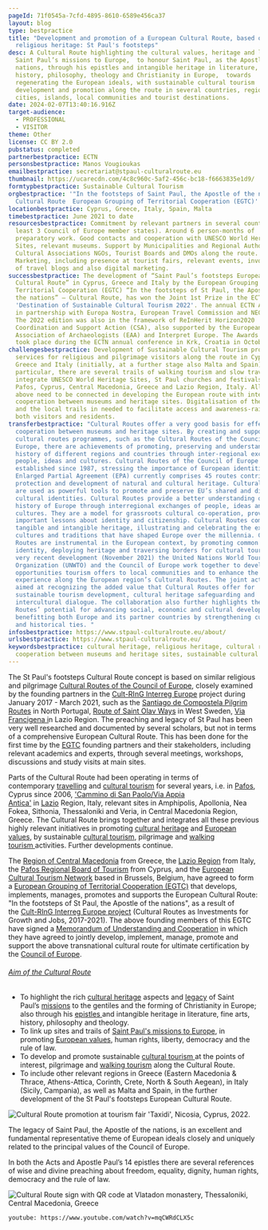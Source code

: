 ```yaml
---
pageId: 71f0545a-7cfd-4895-8610-6589e456ca37
layout: blog
type: bestpractice
title: "Development and promotion of a European Cultural Route, based on
  religious heritage: St Paul's footsteps"
desc: A Cultural Route highlighting the cultural values, heritage and legacy of
  Saint Paul’s missions to Europe,  to honour Saint Paul, as the Apostle of the
  nations, through his epistles and intangible heritage in literature, arts,
  history, philosophy, theology and Christianity in Europe,  towards
  regenerating the European ideals, with sustainable cultural tourism
  development and promotion along the route in several countries, regions,
  cities, islands, local communities and tourist destinations.
date: 2024-02-07T13:40:16.916Z
target-audience:
  - PROFESSIONAL
  - VISITOR
theme: Other
license: CC BY 2.0
pubstatus: completed
partnerbestpractice: ECTN
personsbestpractice: Manos Vougioukas
emailbestpractice: secretariat@stpaul-culturalroute.eu
thumbnail: https://ucarecdn.com/4c8c960c-5af2-456c-bc18-f6663835e1d9/
formtypbestpractice: Sustainable Cultural Tourism
orgbestpractice: '"In the footsteps of Saint Paul, the Apostle of the nations" -
  Cultural Route  European Grouping of Territorial Cooperation (EGTC)'
locationbestpractice: Cyprus, Greece, Italy, Spain, Malta
timebestpractice: June 2021 to date
resourcesbestpractice: Commitment by relevant partners in several countries (at
  least 3 Council of Europe member states). Around 6 person-months of
  preparatory work. Good contacts and cooperation with UNESCO World Heritage
  Sites, relevant museums. Support by Municipalities and Regional Authorities,
  Cultural Associations NGOs, Tourist Boards and DMOs along the route.
  Marketing, including presence at tourist fairs, relevant events, involvement
  of travel blogs and also digital marketing.
successbestpractice: The development of “Saint Paul’s footsteps European
  Cultural Route” in Cyprus, Greece and Italy by the European Grouping of
  Territorial Cooperation (EGTC) “In the footsteps of St Paul, the Apostle of
  the nations” – Cultural Route, has won the Joint 1st Prize in the ECTN Awards
  'Destination of Sustainable Cultural Tourism 2022'. The annual ECTN Awards are
  in partnership with Europa Nostra, European Travel Commission and NECSTouR.
  The 2022 edition was also in the framework of ReInHerit Horizon2020
  Coordination and Support Action (CSA), also supported by the European
  Association of Archaeologists (EAA) and Interpret Europe. The Awards ceremony
  took place during the ECTN annual conference in Krk, Croatia in October 2022.
challengesbestpractice: Development of Sustainable Cultural Tourism products and
  services for religious and pilgrimage visitors along the route in Cyprus,
  Greece and Italy (initially, at a further stage also Malta and Spain).  In
  particular, there are several trails of walking tourism and slow travel that
  integrate UNESCO World Heritage Sites, St Paul churches and festivals in
  Pafos, Cyprus, Central Macedonia, Greece and Lazio Region, Italy. All of the
  above need to be connected in developing the European route with interregional
  cooperation between museums and heritage sites. Digitalisation of the route
  and the local trails in needed to facilitate access and awareness-raising of
  both visitors and residents.
transferbestpractice: "Cultural Routes offer a very good basis for effective
  cooperation between museums and heritage sites. By creating and supporting
  cultural routes programmes, such as the Cultural Routes of the Council of
  Europe, there are achievements of promoting, preserving and understanding
  history of different regions and countries through inter-regional exchange of
  people, ideas and cultures. Cultural Routes of the Council of Europe have been
  established since 1987, stressing the importance of European identities. The
  Enlarged Partial Agreement (EPA) currently comprises 45 routes contributing to
  protection and development of natural and cultural heritage. Cultural Routes
  are used as powerful tools to promote and preserve EU’s shared and diverse
  cultural identities. Cultural Routes provide a better understanding of the
  history of Europe through interregional exchanges of people, ideas and
  cultures. They are a model for grassroots cultural co-operation, providing
  important lessons about identity and citizenship. Cultural Routes combine
  tangible and intangible heritage, illustrating and celebrating the exchanges,
  cultures and traditions that have shaped Europe over the millennia. Cultural
  Routes are instrumental in the European context, by promoting common European
  identity, deploying heritage and traversing borders for cultural tourism. In a
  very recent development (November 2021) the United Nations World Tourism
  Organization (UNWTO) and the Council of Europe work together to develop the
  opportunities tourism offers to local communities and to enhance the tourist
  experience along the European region’s Cultural Routes. The joint actions are
  aimed at recognizing the added value that Cultural Routes offer for
  sustainable tourism development, cultural heritage safeguarding and
  intercultural dialogue. The collaboration also further highlights the Cultural
  Routes’ potential for advancing social, economic and cultural development,
  benefitting both Europe and its partner countries by strengthening cultural
  and historical ties. "
infosbestpractice: https://www.stpaul-culturalroute.eu/about/
urlsbestpractice: https://www.stpaul-culturalroute.eu/
keywordsbestpractice: cultural heritage, religious heritage, cultural route,
  cooperation between museums and heritage sites, sustainable cultural tourism
---
```

The St Paul's footsteps Cultural Route concept is based on similar religious and pilgrimage [Cultural Routes of the Council of Europe](https://www.coe.int/en/web/cultural-routes), closely examined by the founding partners in the [Cult-RInG Interreg Europe](https://projects2014-2020.interregeurope.eu/cult-ring/) project during January 2017 - March 2021, such as the [Santiago de Compostela Pilgrim Routes](https://www.coe.int/en/web/cultural-routes/the-santiago-de-compostela-pilgrim-routes) in North Portugal, [Route of Saint Olav Ways](https://www.coe.int/en/web/cultural-routes/the-route-of-saint-olav-ways) in West Sweden, [Via Francigena i](https://www.coe.int/en/web/cultural-routes/the-via-francigena)n Lazio Region. The preaching and legacy of St Paul has been very well researched and documented by several scholars, but not in terms of a comprehensive European Cultural Route. This has been done for the first time by the [EGTC](https://www.stpaul-culturalroute.eu/home/egtc.html) founding partners and their stakeholders, including relevant academics and experts, through several meetings, workshops, discussions and study visits at main sites.

Parts of the Cultural Route had been operating in terms of contemporary [travelling](https://www.stpaul-culturalroute.eu/travelling/) and [cultural tourism](https://www.stpaul-culturalroute.eu/about/cultural-tourism.html) for several years, i.e. in [Pafos](https://www.stpaul-culturalroute.eu/travelling/cyprus/paphos-cyprus.html), Cyprus since 2006, ['Cammino di San Paolo](https://www.stpaul-culturalroute.eu/travelling/italy/lazio-rome.html)[/Via Appia Antica'](https://www.stpaul-culturalroute.eu/travelling/italy/via-appia.html) in [Lazio](https://www.stpaul-culturalroute.eu/travelling/italy/) Region, Italy, relevant sites in Amphipolis, Apollonia, Nea Fokea, Sithonia, Thessaloniki and Veria, in Central Macedonia Region, Greece. The Cultural Route brings together and integrates all these previous highly relevant initiatives in promoting [cultural heritage](https://www.stpaul-culturalroute.eu/about/heritage.html) and [European values](https://www.stpaul-culturalroute.eu/about/european-values.html), by sustainable [cultural tourism](https://www.stpaul-culturalroute.eu/about/cultural-tourism.html)[](https://www.stpaul-culturalroute.eu/about/cultural-tourism.html), pilgrimage and [walking tourism ](https://www.stpaul-culturalroute.eu/about/walking-tourism.html)activities. Further developments continue.

The [Region of Central Macedonia](https://www.pkm.gov.gr/) from Greece, the [Lazio Region](https://www.visitlazio.com/en/) from Italy, the [Pafos Regional Board of Tourism](http://visitpafos.org.cy/) from Cyprus, and the [European Cultural Tourism Network](http://culturaltourism-network.eu/) based in Brussels, Belgium, have agreed to form a [European Grouping of Territorial Cooperation (EGTC)](https://ec.europa.eu/regional_policy/en/policy/cooperation/european-territorial/egtc/) that develops, implements, manages, promotes and supports the European Cultural Route: "In the footsteps of St Paul, the Apostle of the nations", as a result of the [Cult-RInG Interreg Europe project](http://interregeurope.eu/cult-ring) (Cultural Routes as Investments for Growth and Jobs, 2017-2021). The above founding members of this EGTC have signed a [Memorandum of Understanding and Cooperation](https://www.stpaul-culturalroute.eu/onewebmedia/MoU%20signed.pdf) in which they have agreed to jointly develop, implement, manage, promote and support the above transnational cultural route for ultimate certification by the [Council of Europe](https://www.coe.int/en/web/cultural-routes).

###### [Aim of the Cultural Route](https://www.stpaul-culturalroute.eu/about/#E1FBB210-B30B-4836-AECE-0E9FAD765FF3)

* To highlight the rich [cultural heritage](https://www.stpaul-culturalroute.eu/about/heritage.html) aspects and [legacy](https://www.stpaul-culturalroute.eu/legacy/) of Saint Paul’s [missions](https://www.stpaul-culturalroute.eu/journeys/) to the gentiles and the forming of Christianity in Europe; also through his [epistles ](https://www.stpaul-culturalroute.eu/legacy/epistles.html)and intangible heritage in literature, fine arts, history, philosophy and theology.
* To link up sites and trails of [Saint Paul's missions to Europe](https://www.stpaul-culturalroute.eu/journeys/), in promoting [European values,](https://www.stpaul-culturalroute.eu/about/european-values.html) human rights, liberty, democracy and the rule of law.
* To develop and promote sustainable [cultural tourism ](https://www.stpaul-culturalroute.eu/about/cultural-tourism.html)at the points of interest, pilgrimage and [walking tourism](https://www.stpaul-culturalroute.eu/about/walking-tourism.html) along the Cultural Route.
* To include other relevant regions in Greece (Eastern Macedonia & Thrace, Athens-Attica, Corinth, Crete, North & South Aegean), in Italy (Sicily, Campania), as well as Malta and Spain, in the further development of the St Paul's footsteps European Cultural Route.

![](https://ucarecdn.com/6b87c508-dfe3-4689-bbb6-52653e74bf6f/ "Cultural Route promotion at tourism fair 'Taxidi', Nicosia, Cyprus, 2022.")

The legacy of Saint Paul, the Apostle of the nations, is an excellent and fundamental representative theme of European ideals closely and uniquely related to the principal values of the Council of Europe.

In both the Acts and Apostle Paul’s 14 epistles there are several references of wise and divine preaching about freedom, equality, dignity, human rights, democracy and the rule of law.

![](https://ucarecdn.com/9c2fdc40-70bd-44c4-a7b7-69a32fa5bed1/ "Cultural Route sign with QR code at Vlatadon monastery, Thessaloniki, Central Macedonia, Greece")

`youtube: https://www.youtube.com/watch?v=mqCWRdCLX5c`
